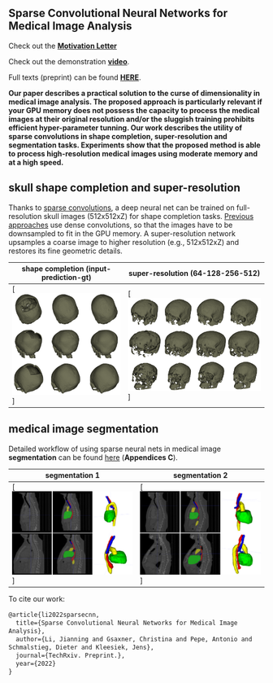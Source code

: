 
## Sparse Convolutional Neural Networks for Medical Image Analysis

Check out the [**Motivation Letter**](https://dl.dropboxusercontent.com/s/2cit5cue7e1u557/notes.txt?dl=0)

Check out the demonstration [**video**](https://www.techrxiv.org/articles/preprint/Sparse_Convolutional_Neural_Networks_for_Medical_Image_Analysis/19137518?file=34041689).

Full texts (preprint) can be found [**HERE**](https://www.techrxiv.org/articles/preprint/Sparse_Convolutional_Neural_Networks_for_Medical_Image_Analysis/19137518?file=34041698).

**Our paper describes a practical solution to the curse of dimensionality in medical image analysis. The proposed approach is particularly relevant if your GPU memory does not possess the capacity to process the medical images at their original resolution and/or the sluggish training prohibits efficient hyper-parameter tunning. Our work describes the utility of sparse convolutions in shape completion, super-resolution and segmentation tasks. Experiments show that the proposed method is able to process high-resolution medical images using moderate memory and at a high speed.**


## skull shape completion and super-resolution
Thanks to [sparse convolutions](https://nvidia.github.io/MinkowskiEngine/overview.html), a deep neural net can be trained on full-resolution skull images (512x512xZ) for shape completion tasks. [Previous approaches](https://link.springer.com/book/10.1007%2F978-3-030-64327-0) use dense convolutions, so that the images have to be downsampled to fit in the GPU memory. A super-resolution network upsamples a coarse image to higher resolution (e.g., 512x512xZ) and restores its fine geometric details.

| shape completion (input-prediction-gt)|super-resolution (64-128-256-512)|
| ------      | ------ |
|[![skull shape completion](https://github.com/Jianningli/SparseCNN/blob/main/images/github1.png)] |  [![skull shape super-resolution](https://github.com/Jianningli/SparseCNN/blob/main/images/github2.png)]|



## medical image segmentation

Detailed workflow of using sparse neural nets in medical image **segmentation** can be found [here](https://www.techrxiv.org/articles/preprint/Sparse_Convolutional_Neural_Networks_for_Medical_Image_Analysis/19137518) (**Appendices C**).


| segmentation 1|segmentation 2|
| ------      | ------ |
|[![segmentation](https://github.com/Jianningli/SparseCNN/blob/main/images/github4.png)] |  [![segmentation](https://github.com/Jianningli/SparseCNN/blob/main/images/github5.png)]|




To cite our work:

```
@article{li2022sparsecnn,
  title={Sparse Convolutional Neural Networks for Medical Image Analysis},
  author={Li, Jianning and Gsaxner, Christina and Pepe, Antonio and Schmalstieg, Dieter and Kleesiek, Jens},
  journal={TechRxiv. Preprint.},
  year={2022}
}
```


